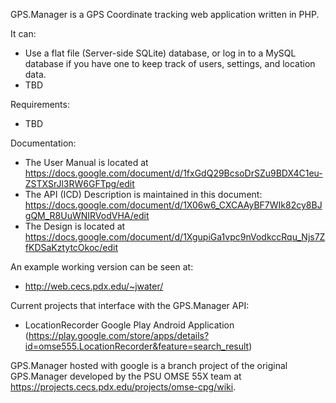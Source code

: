 GPS.Manager is a GPS Coordinate tracking web application written in PHP.

It can:
  * Use a flat file (Server-side SQLite) database, or log in to a MySQL database if you have one to keep track of users, settings, and location data.
  * TBD

Requirements:
  * TBD

Documentation:
  * The User Manual is located at https://docs.google.com/document/d/1fxGdQ29BcsoDrSZu9BDX4C1eu-ZSTXSrJl3RW6GFTpg/edit
  * The API (ICD) Description is maintained in this document:
https://docs.google.com/document/d/1X06w6_CXCAAyBF7WIk82cy8BJgQM_R8UuWNIRVodVHA/edit
  * The Design is located at https://docs.google.com/document/d/1XgupiGa1vpc9nVodkccRqu_Njs7ZfKDSaKztytcOkoc/edit

An example working version can be seen at:
  * http://web.cecs.pdx.edu/~jwater/

Current projects that interface with the GPS.Manager API:
  * LocationRecorder Google Play Android Application (https://play.google.com/store/apps/details?id=omse555.LocationRecorder&feature=search_result)

GPS.Manager hosted with google is a branch project of the original GPS.Manager developed by the PSU OMSE 55X team at https://projects.cecs.pdx.edu/projects/omse-cpg/wiki.
